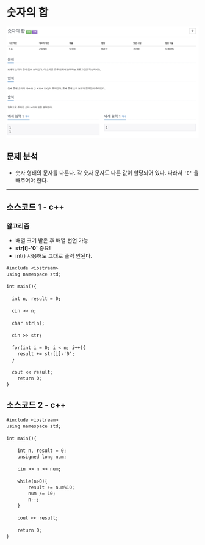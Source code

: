 # 숫자의 합

![백준_11720.png](./img/백준_11720.png)

## 문제 분석
* 숫자 형태의 문자를 다룬다. 각 숫자 문자도 다른 값이 할당되어 있다. 따라서 `'0'` 을 빼주어야 한다. 

---

## 소스코드 1 - c++

### 알고리즘
* 배열 크기 받은 후 배열 선언 가능
* **str[i]-'0'** 중요!
* int() 사용해도 그대로 출력 안된다.

~~~
#include <iostream>
using namespace std;

int main(){

  int n, result = 0;

  cin >> n;

  char str[n];

  cin >> str;

  for(int i = 0; i < n; i++){
    result += str[i]-'0';
  }

  cout << result;
    return 0;
}
~~~

## 소스코드 2 - c++

~~~
#include <iostream>
using namespace std;

int main(){

    int n, result = 0;
    unsigned long num;

    cin >> n >> num;

    while(n>0){
        result += num%10;
        num /= 10;
        n--;
    }

    cout << result;

    return 0;
}
~~~